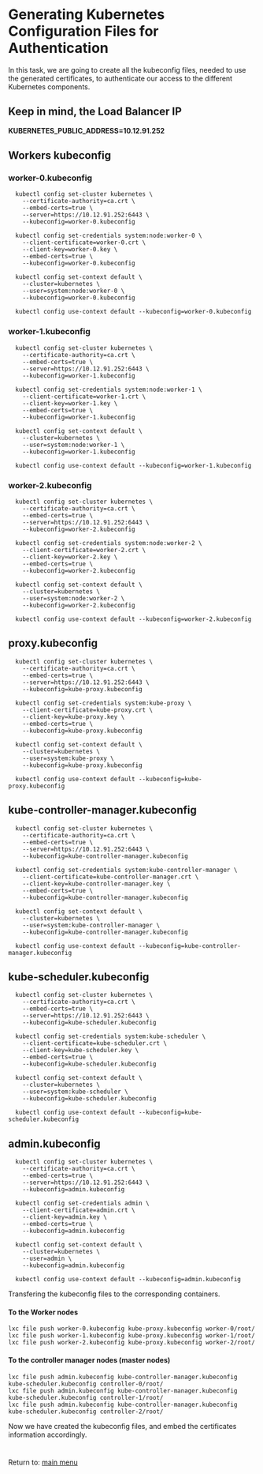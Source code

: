 # Generating Kubernetes Configuration Files for Authentication

In this task, we are going to create all the kubeconfig files, needed to use the generated certificates, to authenticate our access to the different Kubernetes components.

## Keep in mind, the Load Balancer IP
**KUBERNETES_PUBLIC_ADDRESS=10.12.91.252**

## Workers kubeconfig
### worker-0.kubeconfig
```
  kubectl config set-cluster kubernetes \
    --certificate-authority=ca.crt \
    --embed-certs=true \
    --server=https://10.12.91.252:6443 \
    --kubeconfig=worker-0.kubeconfig

  kubectl config set-credentials system:node:worker-0 \
    --client-certificate=worker-0.crt \
    --client-key=worker-0.key \
    --embed-certs=true \
    --kubeconfig=worker-0.kubeconfig

  kubectl config set-context default \
    --cluster=kubernetes \
    --user=system:node:worker-0 \
    --kubeconfig=worker-0.kubeconfig

  kubectl config use-context default --kubeconfig=worker-0.kubeconfig
```
### worker-1.kubeconfig
```
  kubectl config set-cluster kubernetes \
    --certificate-authority=ca.crt \
    --embed-certs=true \
    --server=https://10.12.91.252:6443 \
    --kubeconfig=worker-1.kubeconfig

  kubectl config set-credentials system:node:worker-1 \
    --client-certificate=worker-1.crt \
    --client-key=worker-1.key \
    --embed-certs=true \
    --kubeconfig=worker-1.kubeconfig

  kubectl config set-context default \
    --cluster=kubernetes \
    --user=system:node:worker-1 \
    --kubeconfig=worker-1.kubeconfig

  kubectl config use-context default --kubeconfig=worker-1.kubeconfig
```
### worker-2.kubeconfig
```
  kubectl config set-cluster kubernetes \
    --certificate-authority=ca.crt \
    --embed-certs=true \
    --server=https://10.12.91.252:6443 \
    --kubeconfig=worker-2.kubeconfig

  kubectl config set-credentials system:node:worker-2 \
    --client-certificate=worker-2.crt \
    --client-key=worker-2.key \
    --embed-certs=true \
    --kubeconfig=worker-2.kubeconfig

  kubectl config set-context default \
    --cluster=kubernetes \
    --user=system:node:worker-2 \
    --kubeconfig=worker-2.kubeconfig

  kubectl config use-context default --kubeconfig=worker-2.kubeconfig
```
## proxy.kubeconfig

```
  kubectl config set-cluster kubernetes \
    --certificate-authority=ca.crt \
    --embed-certs=true \
    --server=https://10.12.91.252:6443 \
    --kubeconfig=kube-proxy.kubeconfig

  kubectl config set-credentials system:kube-proxy \
    --client-certificate=kube-proxy.crt \
    --client-key=kube-proxy.key \
    --embed-certs=true \
    --kubeconfig=kube-proxy.kubeconfig

  kubectl config set-context default \
    --cluster=kubernetes \
    --user=system:kube-proxy \
    --kubeconfig=kube-proxy.kubeconfig

  kubectl config use-context default --kubeconfig=kube-proxy.kubeconfig
```
## kube-controller-manager.kubeconfig

```
  kubectl config set-cluster kubernetes \
    --certificate-authority=ca.crt \
    --embed-certs=true \
    --server=https://10.12.91.252:6443 \
    --kubeconfig=kube-controller-manager.kubeconfig

  kubectl config set-credentials system:kube-controller-manager \
    --client-certificate=kube-controller-manager.crt \
    --client-key=kube-controller-manager.key \
    --embed-certs=true \
    --kubeconfig=kube-controller-manager.kubeconfig

  kubectl config set-context default \
    --cluster=kubernetes \
    --user=system:kube-controller-manager \
    --kubeconfig=kube-controller-manager.kubeconfig

  kubectl config use-context default --kubeconfig=kube-controller-manager.kubeconfig
```

## kube-scheduler.kubeconfig

```
  kubectl config set-cluster kubernetes \
    --certificate-authority=ca.crt \
    --embed-certs=true \
    --server=https://10.12.91.252:6443 \
    --kubeconfig=kube-scheduler.kubeconfig

  kubectl config set-credentials system:kube-scheduler \
    --client-certificate=kube-scheduler.crt \
    --client-key=kube-scheduler.key \
    --embed-certs=true \
    --kubeconfig=kube-scheduler.kubeconfig

  kubectl config set-context default \
    --cluster=kubernetes \
    --user=system:kube-scheduler \
    --kubeconfig=kube-scheduler.kubeconfig

  kubectl config use-context default --kubeconfig=kube-scheduler.kubeconfig
```
## admin.kubeconfig

```
  kubectl config set-cluster kubernetes \
    --certificate-authority=ca.crt \
    --embed-certs=true \
    --server=https://10.12.91.252:6443 \
    --kubeconfig=admin.kubeconfig

  kubectl config set-credentials admin \
    --client-certificate=admin.crt \
    --client-key=admin.key \
    --embed-certs=true \
    --kubeconfig=admin.kubeconfig

  kubectl config set-context default \
    --cluster=kubernetes \
    --user=admin \
    --kubeconfig=admin.kubeconfig

  kubectl config use-context default --kubeconfig=admin.kubeconfig
```
Transfering the kubeconfig files to the corresponding containers.
#### To the Worker nodes
```
lxc file push worker-0.kubeconfig kube-proxy.kubeconfig worker-0/root/
lxc file push worker-1.kubeconfig kube-proxy.kubeconfig worker-1/root/               
lxc file push worker-2.kubeconfig kube-proxy.kubeconfig worker-2/root/         
```
#### To the controller manager nodes (master nodes)
```
lxc file push admin.kubeconfig kube-controller-manager.kubeconfig kube-scheduler.kubeconfig controller-0/root/
lxc file push admin.kubeconfig kube-controller-manager.kubeconfig kube-scheduler.kubeconfig controller-1/root/ 
lxc file push admin.kubeconfig kube-controller-manager.kubeconfig kube-scheduler.kubeconfig controller-2/root/ 
```

Now we have created the kubeconfig files, and embed the certificates information accordingly. 

# 
Return to: [main menu](https://github.com/jimenezcorzo/Kubernetes-The-Hard-Way-15.3-LXC/blob/master/Readme.md)
